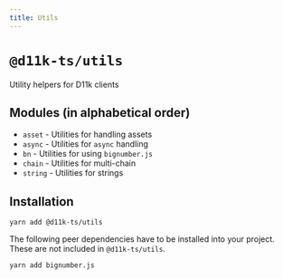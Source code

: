 ```yaml
---
title: Utils
---
```


# `@d11k-ts/utils`

Utility helpers for D11k clients

## Modules (in alphabetical order)

- `asset` - Utilities for handling assets
- `async` - Utilities for `async` handling
- `bn` - Utilities for using `bignumber.js`
- `chain` - Utilities for multi-chain
- `string` - Utilities for strings

## Installation

```
yarn add @d11k-ts/utils
```
The following peer dependencies have to be installed into your project. These are not included in `@d11k-ts/utils`.

```
yarn add bignumber.js
```